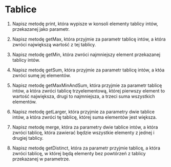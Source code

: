 # Tablice
1. Napisz metodę print, która wypisze w konsoli elementy tablicy intów, przekazanej jako parametr.

2. Napisz metodę getMax, która przyjmie za parametr tablicę intów, a która zwróci największą wartość z tej tablicy.

3. Napisz metodę getMin, która zwróci najmniejszy element przekazanej tablicy intów.

4. Napisz metodę getSum, która przyjmie za parametr tablicę intów, a któa zwróci sumę jej elementów.

5. Napisz metodę getMaxMinAndSum, która przyjmie za parametr tablicę intów, a która zwróci tablicę trzyelementową, której pierwszy element to wartość największa, drugi to najmniejsza, a trzeci suma wszystkich elementów.

6. Napisz metodę getLarger, która przyjmie za parametry dwie tablice intów, a która zwróci tę tablicę, której suma elementów jest większa.

7. Napisz metodę merge, która za parametry dwie tablice intów, a która zwróci tablicę, która zawierać będzie wszystkie elementy z jednej i drugiej tablicy.

8. Napisz metodę getDistinct, która za parametr przyjmie tablicę, a która zwróci tablicę, w której będą elementy bez powtórzeń z tablicy przekazanej w parametrze.
